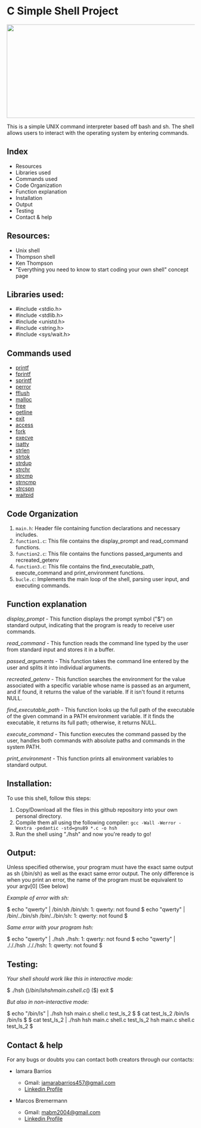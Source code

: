 # **C Simple Shell Project**
<div align="center">
  <a href="https://holbertonschool.uy">
    <img src="https://ml.globenewswire.com/Resource/Download/a08e6c28-55be-44c8-8461-03544f094b38" align="center" height="250" width="800" />
  </a>
</div>

This is a simple UNIX command interpreter based off bash and sh. The shell allows users to interact with the operating system by entering commands.

## Index
- Resources
- Libraries used
- Commands used
- Code Organization
- Function explanation
- Installation
- Output
- Testing
- Contact & help


## Resources:
- Unix shell
- Thompson shell
- Ken Thompson
- "Everything you need to know to start coding your own shell" concept page

## Libraries used:
- #include <stdio.h>
- #include <stdlib.h>
- #include <unistd.h>
- #include <string.h>
- #include <sys/wait.h>

## Commands used
- <a href="https://man7.org/linux/man-pages/man3/printf.3.html" target="_blank">printf</a>
- <a href="https://man7.org/linux/man-pages/man3/fprintf.3p.html" target="_blank">fprintf</a>
- <a href="https://man7.org/linux/man-pages/man3/sprintf.3p.html" target="_blank">sprintf</a>
- <a href="https://man7.org/linux/man-pages/man3/perror.3.html" target="_blank">perror</a>
- <a href="https://man7.org/linux/man-pages/man3/fflush.3.html" target="_blank">fflush</a>
- <a href="https://man7.org/linux/man-pages/man3/malloc.3p.html" target="_blank">malloc</a>
- <a href="https://man7.org/linux/man-pages/man3/free.3.html" target="_blank">free</a>
- <a href="https://man7.org/linux/man-pages/man3/getline.3.html" target="_blank">getline</a>
- <a href="https://man7.org/linux/man-pages/man3/exit.3.html" target="_blank">exit</a>
- <a href="https://man7.org/linux/man-pages/man2/access.2.html" target="_blank">access</a>
- <a href="https://man7.org/linux/man-pages/man3/fork.3p.html" target="_blank">fork</a>
- <a href="https://man7.org/linux/man-pages/man2/execve.2.html" target="_blank">execve</a>
- <a href="https://man7.org/linux/man-pages/man3/isatty.3.html" target="_blank">isatty</a>
- <a href="https://man7.org/linux/man-pages/man3/strlen.3.html" target="_blank">strlen</a>
- <a href="https://man7.org/linux/man-pages/man3/strtok.3.html" target="_blank">strtok</a>
- <a href="https://man7.org/linux/man-pages/man3/strdup.3.html" target="_blank">strdup</a>
- <a href="https://man7.org/linux/man-pages/man3/strchr.3.html" target="_blank">strchr</a>
- <a href="https://man7.org/linux/man-pages/man3/strcmp.3.html" target="_blank">strcmp</a>
- <a href="https://man7.org/linux/man-pages/man3/strncmp.3.html" target="_blank">strncmp</a>
- <a href="https://man7.org/linux/man-pages/man3/strcspn.3.html" target="_blank">strcspn</a>
- <a href="https://man7.org/linux/man-pages/man3/waitpid.3p.html" target="_blank">waitpid</a>

## Code Organization

1. `main.h`: Header file containing function declarations and necessary includes.
2. `function1.c`: This file contains the display_prompt and read_command functions.
3. `function2.c`: This file contains the functions passed_arguments and recreated_getenv
4. `function3.c`: This file contains the find_executable_path, execute_command and print_environment functions.
5. `bucle.c`: Implements the main loop of the shell, parsing user input, and executing commands.

## Function explanation

*display_prompt* - This function displays the prompt symbol ("$") on standard output, indicating that the program is ready to receive user commands.

*read_command* - This function reads the command line typed by the user from standard input and stores it in a buffer.

*passed_arguments* - This function takes the command line entered by the user and splits it into individual arguments.

*recreated_getenv* - This function searches the environment for the value associated with a specific variable whose name is passed as an argument, and if found, it returns the value of the variable. If it isn't found it returns NULL.

*find_executable_path* - This function looks up the full path of the executable of the given command in a PATH environment variable. If it finds the executable, it returns its full path; otherwise, it returns NULL.

*execute_command* - This function executes the command passed by the user, handles both commands with absolute paths and commands in the system PATH.

*print_environment* - This function prints all environment variables to standard output.

## Installation:
To use this shell, follow this steps:
1. Copy/Download all the files in this github repository into your own personal directory.
2. Compile them all using the following compiler: `gcc -Wall -Werror -Wextra -pedantic -std=gnu89 *.c -o hsh`
3. Run the shell using "./hsh" and now you're ready to go!

## Output:
Unless specified otherwise, your program must have the exact same output as sh (/bin/sh) as well as the exact same error output.
The only difference is when you print an error, the name of the program must be equivalent to your argv[0] (See below)

*Example of error with sh:*

$ echo "qwerty" | /bin/sh
/bin/sh: 1: qwerty: not found
$ echo "qwerty" | /bin/../bin/sh
/bin/../bin/sh: 1: qwerty: not found
$

*Same error with your program hsh:*

$ echo "qwerty" | ./hsh
./hsh: 1: qwerty: not found
$ echo "qwerty" | ./././hsh
./././hsh: 1: qwerty: not found
$

## Testing:

*Your shell should work like this in interactive mode:*

$ ./hsh
($) /bin/ls
hsh main.c shell.c
($)
($) exit
$

*But also in non-interactive mode:*

$ echo "/bin/ls" | ./hsh
hsh main.c shell.c test_ls_2
$
$ cat test_ls_2
/bin/ls
/bin/ls
$
$ cat test_ls_2 | ./hsh
hsh main.c shell.c test_ls_2
hsh main.c shell.c test_ls_2
$

## Contact & help
For any bugs or doubts you can contact both creators through our contacts:
- Iamara Barrios
    - Gmail: iamarabarrios457@gmail.com
    - <a href="https://www.linkedin.com/in/iamara-barrios-6216b026a/">Linkedin Profile</a>

- Marcos Bremermann
    - Gmail: mabm2004@gmail.com
    - <a href="https://www.linkedin.com/in/marcos-bremermann-71839423a/">Linkedin Profile</a>
